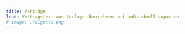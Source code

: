 ```yaml
---
title: Verträge
lead: Vertragstext aus Vorlage übernehmen und individuell anpassen
# image: ./digests.png
---
```




